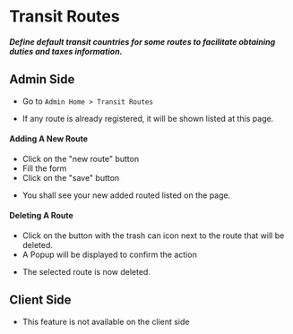 # Transit Routes
##### Define default transit countries for some routes to facilitate obtaining duties and taxes information.

## Admin Side

- Go to `Admin Home > Transit Routes`

<ImageZoom
src="images/transit-routes/transit_routes_menu.png"
:border="true"
width="200"
/>

- If any route is already registered, it will be shown listed at this page. 

<ImageZoom
src="images/transit-routes/routes_page.png"
:border="true"
width="600"
/>

#### Adding A New Route

- Click on the "new route" button
- Fill the form
- Click on the "save" button

<ImageZoom
src="images/transit-routes/new_route.png"
:border="true"
width="600"
/>
  
- You shall see your new added routed listed on the page.

#### Deleting A Route

- Click on the button with the trash can icon next to the route that will be deleted.
- A Popup will be displayed to confirm the action

<ImageZoom
src="images/transit-routes/deleting_route.png"
:border="true"
width="500"
/>

- The selected route is now deleted.

## Client Side
- This feature is not available on the client side